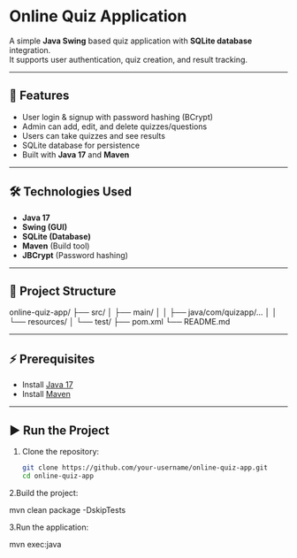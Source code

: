 # Online Quiz Application

A simple **Java Swing** based quiz application with **SQLite database** integration.  
It supports user authentication, quiz creation, and result tracking.

---

## 🚀 Features
- User login & signup with password hashing (BCrypt)
- Admin can add, edit, and delete quizzes/questions
- Users can take quizzes and see results
- SQLite database for persistence
- Built with **Java 17** and **Maven**

---

## 🛠️ Technologies Used
- **Java 17**
- **Swing (GUI)**
- **SQLite (Database)**
- **Maven** (Build tool)
- **JBCrypt** (Password hashing)

---

## 📂 Project Structure
online-quiz-app/
├── src/
│ ├── main/
│ │ ├── java/com/quizapp/...
│ │ └── resources/
│ └── test/
├── pom.xml
└── README.md

---

## ⚡ Prerequisites
- Install [Java 17](https://adoptium.net/)
- Install [Maven](https://maven.apache.org/install.html)

---

## ▶️ Run the Project

1. Clone the repository:
   ```sh
   git clone https://github.com/your-username/online-quiz-app.git
   cd online-quiz-app

2.Build the project:

mvn clean package -DskipTests


3.Run the application:

mvn exec:java